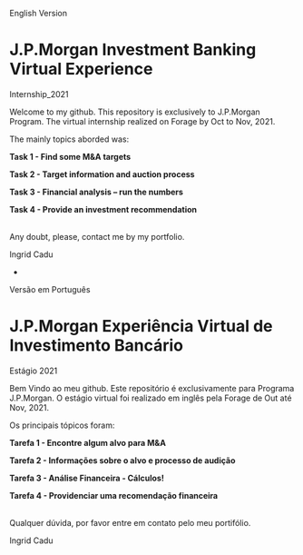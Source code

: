 English Version
# J.P.Morgan Investment Banking Virtual Experience
Internship_2021

Welcome to my github.
This repository is exclusively to J.P.Morgan Program.
The virtual internship realized on Forage by Oct to Nov, 2021.

The mainly topics aborded was:
<p><b>Task 1 - Find some M&A targets
<p>Task 2 - Target information and auction process
<p>Task 3 - Financial analysis – run the numbers
<p>Task 4 - Provide an investment recommendation</b>

<br>Any doubt, please, contact me by my portfolio.
<p>Ingrid Cadu

*
Versão em Português
# J.P.Morgan Experiência Virtual de Investimento Bancário
Estágio 2021

Bem Vindo ao meu github.
Este repositório é exclusivamente para Programa J.P.Morgan.
O estágio virtual foi realizado em inglês pela Forage de Out até Nov, 2021.

Os principais tópicos foram:
<p><b>Tarefa 1 - Encontre algum alvo para M&A
<p>Tarefa 2 - Informações sobre o alvo e processo de audição
<p>Tarefa 3 - Análise Financeira - Cálculos!
<p>Tarefa 4 - Providenciar uma recomendação financeira</b>

<br>Qualquer dúvida, por favor entre em contato pelo meu portifólio.
<p>Ingrid Cadu
